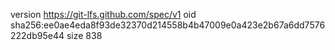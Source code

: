 version https://git-lfs.github.com/spec/v1
oid sha256:ee0ae4eda8f93de32370d214558b4b47009e0a423e2b67a6dd7576222db95e44
size 838
